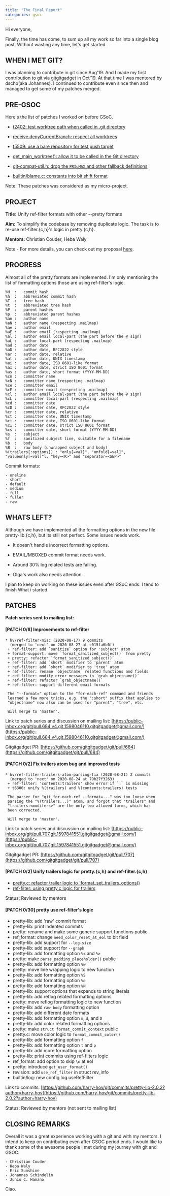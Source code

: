 ```yaml
---
title: "The Final Report"
categories: gsoc
---
```


Hi everyone,

Finally, the time has come, to sum up all my work so far into a single blog post. Without wasting any time, let's get started.

## WHEN I MET GIT?

I was planning to contribute in git since Aug'19. And I made my first contribution to git via [gitgitgadget](https://gitgitgadget.github.io/) in Oct'19. At that time I was mentored by dscho(aka Johannes). I continued to contribute even since then and managed to get some of my patches merged.

## PRE-GSOC

Here's the list of patches I worked on before GSoC. 

- [t2402: test worktree path when called in .git directory](https://github.com/git/git/commit/4d864895a23bbbb5403d9aa8a65d0576d2029597)

- [receive.denyCurrentBranch: respect all worktrees](https://github.com/git/git/commit/4ef346482d6d5748861c1aa9d56712e847369b40)

- [t5509: use a bare repository for test push target](https://github.com/git/git/commit/f8692114dbb1b3ffe0b71871a015c632c195b784)

- [get_main_worktree(): allow it to be called in the Git directory](https://github.com/git/git/commit/45f274fbb118cc4cb00640c30b4e3069d96755a0)

- [git-compat-util.h: drop the `PRIuMAX` and other fallback definitions](https://github.com/git/git/commit/e547e5a89e3641bae02e762bcb0062951bb698e5)

- [builtin/blame.c: constants into bit shift format](https://github.com/git/git/commit/86795774bb9ca3c63b94d3d0930405c1ba9148ec)

Note: These patches was considered as my micro-project.

## PROJECT

**Title:** Unify ref-filter formats with other --pretty formats 

**Aim:** To simplify the codebase by removing duplicate logic. The task is to re-use ref-filter.{c,h}'s logic in pretty.{c,h}.

**Mentors:** Christian Couder, Heba Waly

Note - For more details, you can check out my proposal [here](https://github.com/harry-hov/GSoC-Proposal-git/blob/master/%5BGSoC%5D%20Git%20Proposal.pdf).

## PROGRESS

Almost all of the pretty formats are implemented. I'm only mentioning the list of formatting options those are using ref-filter's logic. 

```
%H	:	commit hash
%h	:	abbreviated commit hash
%T	:	tree hash
%t	:	abbreviated tree hash
%P	:	parent hashes
%p	:	abbreviated parent hashes
%an	:	author name
%aN	:	author name (respecting .mailmap)
%ae	:	author email
%aE	:	author email (respecting .mailmap)
%al	:	author email local-part (the part before the @ sign)
%aL	:	author local-part (respecting .mailmap)
%ad	:	author date
%aD	:	author date, RFC2822 style
%ar	:	author date, relative
%at	:	author date, UNIX timestamp
%ai	:	author date, ISO 8601-like format
%aI	:	author date, strict ISO 8601 format
%as	:	author date, short format (YYYY-MM-DD)
%cn	:	committer name
%cN	:	committer name (respecting .mailmap)
%ce	:	committer email
%cE	:	committer email (respecting .mailmap)
%cl	:	author email local-part (the part before the @ sign)
%cL	:	committer local-part (respecting .mailmap)
%cd	:	committer date
%cD	:	committer date, RFC2822 style
%cr	:	committer date, relative
%ct	:	committer date, UNIX timestamp
%ci	:	committer date, ISO 8601-like format
%cI	:	committer date, strict ISO 8601 format
%cs	:	committer date, short format (YYYY-MM-DD)
%s	:	subject
%f	:	sanitized subject line, suitable for a filename
%b	:	body
%B	:	raw body (unwrapped subject and body)
%(trailers[:options]) : "only[=val]", "unfold[=val]", "valueonly[=val]"l, "key=<K>" and "separator=<SEP>"
```

Commit formats:
```
- oneline
- short
- default
- medium
- full
- fuller
- raw
```

## WHATS LEFT?

Although we have implemented all the formatting options in the new file pretty-lib.{c,h}, but its still not perfect. Some issues needs work.

- It  doesn't handle incorrect formatting options.

- EMAIL/MBOXED commit format needs work.

- Around 30% log related tests are failing.

- Olga's work also needs attention.

I plan to keep on working on these issues even after GSoC ends. I tend to finish What i started.

## PATCHES

**Patch series sent to mailing list:**

#### [PATCH 0/8] Improvements to ref-filter
```
* hv/ref-filter-misc (2020-08-17) 9 commits
  (merged to 'next' on 2020-08-27 at c015fa6b0f)
 + ref-filter: add `sanitize` option for 'subject' atom
 + format-support: move `format_sanitized_subject()` from pretty
 + pretty: refactor `format_sanitized_subject()`
 + ref-filter: add `short` modifier to 'parent' atom
 + ref-filter: add `short` modifier to 'tree' atom
 + ref-filter: rename `objectname` related functions and fields
 + ref-filter: modify error messages in `grab_objectname()`
 + ref-filter: refactor `grab_objectname()`
 + ref-filter: support different email formats

 The "--format=" option to the "for-each-ref" command and friends
 learned a few more tricks, e.g. the ":short" suffix that applies to
 "objectname" now also can be used for "parent", "tree", etc.

 Will merge to 'master'.
```
Link to patch series and discussion on mailing list: [https://public-inbox.org/git/pull.684.v4.git.1598046110.gitgitgadget@gmail.com/](https://public-inbox.org/git/pull.684.v4.git.1598046110.gitgitgadget@gmail.com/)

Gitgitgadget PR: [https://github.com/gitgitgadget/git/pull/684](https://github.com/gitgitgadget/git/pull/684)

#### [PATCH 0/2] Fix trailers atom bug and improved tests
```
* hv/ref-filter-trailers-atom-parsing-fix (2020-08-21) 2 commits
  (merged to 'next' on 2020-08-24 at 79b27f3263)
 + ref-filter: 'contents:trailers' show error if `:` is missing
 + t6300: unify %(trailers) and %(contents:trailers) tests

 The parser for "git for-each-ref --format=..." was too loose when
 parsing the "%(trailers...)" atom, and forgot that "trailers" and
 "trailers:<modifers>" are the only two allowed forms, which has
 been corrected.

 Will merge to 'master'.
```
Link to patch series and discussion on mailing list: [https://public-inbox.org/git/pull.707.git.1597841551.gitgitgadget@gmail.com/](https://public-inbox.org/git/pull.707.git.1597841551.gitgitgadget@gmail.com/)

Gitgitgadget PR: [https://github.com/gitgitgadget/git/pull/707](https://github.com/gitgitgadget/git/pull/707)

#### [PATCH 0/2] Unify trailers logic for pretty.{c,h} and ref-filter.{c,h}
- [pretty.c: refactor trailer logic to `format_set_trailers_options()](https://public-inbox.org/git/712ab9aacf240a02d808af6b6837e682b929493c.1598043976.git.gitgitgadget@gmail.com/)
- [ref-filter: using pretty.c logic for trailers](https://public-inbox.org/git/d491be5d10991189f7ec6ead739c1d1500e437a1.1598043976.git.gitgitgadget@gmail.com/)

Status: Reviewed by mentors

#### [PATCH 0/30] pretty use ref-filter's logic 
- pretty-lib: add 'raw' commit format
- pretty-lib: print indented commits
- pretty: rename and make some generic support functions public
- ref_format: change `need_color_reset_at_eol` to bit field
- pretty-lib: add support for `--log-size`
- pretty-lib: add support for `--graph`
- pretty-lib: add formatting option `%<` and `%>`
- pretty: make `parse_padding_placeholder()` public
- pretty-lib: add formatting option `%w`
- pretty: move line wrapping logic to new function
- pretty-lib: add formatting option `%S`
- pretty-lib: add formatting option `%e`
- pretty-lib: add formatting option `%N`
- pretty-lib: support options that expands to string literals
- pretty-lib: add reflog related formatting options
- pretty: move reflog formatting logic to new function
- pretty-lib: add `raw body` formatting option
- pretty-lib: add different date formats
- pretty-lib: add formatting option `m`, `d`, and `D`
- pretty-lib: add color related formatting options
- pretty: make `struct format_commit_context` public
- pretty.c: move color logic to `format_commit_color()`
- pretty-lib: add formatting option `f`
- pretty-lib: add formatting option `t` and `p`
- pretty-lib: add more formatting option
- pretty-lib: print commits using ref-filters logic
- ref_format: add option to skip `\n` at eol
- pretty: introduce `get_user_format()`
- revision: add `use_ref_filter` in struct rev_info
- builtin/log: new config log.useRefFilter

Link to commits: [https://github.com/harry-hov/git/commits/pretty-lib-2.0.2?author=harry-hov](https://github.com/harry-hov/git/commits/pretty-lib-2.0.2?author=harry-hov)

Status: Reviewed by mentors (not sent to mailing list)

## CLOSING REMARKS

Overall it was a great experience working with a git and with my mentors. I intend to keep on contributing even after GSOC period ends.
I would like to thank some of the awesome people I met during my journey with git and GSOC.
```
- Christian Couder
- Heba Waly
- Eric Sunshine
- Johannes Schindelin
- Junio C. Hamano
```

Ciao.
